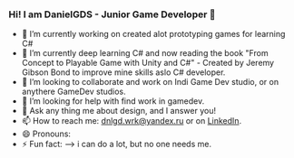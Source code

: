 ### Hi! I am DanielGDS - Junior Game Developer 👋

- 🔭 I’m currently working on created alot prototyping games for learning C#
- 🌱 I’m currently deep learning C# and now reading the book "From Concept to Playable Game with Unity and C#" - Created by Jeremy Gibson Bond 
to improve mine skills aslo C# developer. 
- 👯 I’m looking to collaborate and work on Indi Game Dev studio, or on anythere GameDev studios.
- 🤔 I’m looking for help with find work in gamedev.
- 💬 Ask any thing me about design, and I answer you!
- 📫 How to reach me: dnlgd.wrk@yandex.ru or on [LinkedIn](https://www.linkedin.com/in/danielgds/).
- 😄 Pronouns:
- ⚡ Fun fact:  --> i can do a lot, but no one needs me. 
